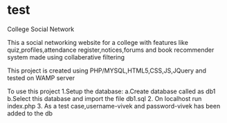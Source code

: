 # test
College Social Network

This a social networking website for a college with features like quiz,profiles,attendance register,notices,forums and book recommender system made using collaberative filtering

This project is created using PHP/MYSQL,HTML5,CSS,JS,JQuery and tested on WAMP server


To use this project 
1.Setup the database: 
  a.Create database called as db1 
  b.Select this database and import the file db1.sql 
2. On localhost run index.php 
3. As a test case,username-vivek and password-vivek has been added to the db
